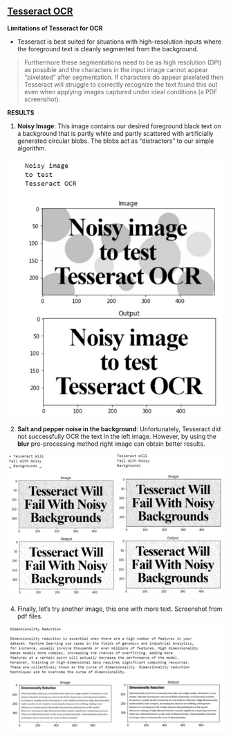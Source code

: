 ## [Tesseract OCR]()

**Limitations of Tesseract for OCR**
- Tesseract is best suited for situations with high-resolution inputs where the foreground text is cleanly segmented from the background.

> Furthermore these segmentations need to be as high resolution (DPI) as possible and the characters in the input image cannot appear “pixelated” after segmentation. If characters do appear pixelated then Tesseract will struggle to correctly recognize the text found this out even when applying images captured under ideal conditions (a PDF screenshot).

**RESULTS**

1. **Noisy Image**: This image contains our desired foreground black text on a background that is partly white and partly scattered with artificially generated circular blobs. The blobs act as “distractors” to our simple algorithm.

![](https://github.com/shejz/OCR/blob/main/Tesseract%20OCR/results/noisy.jpg)

2. **Salt and pepper noise in the background**: Unfortunately, Tesseract did not successfully OCR the text in the left image. However, by using the **blur** pre-processing method right image can obtain better results.

![](https://github.com/shejz/OCR/blob/main/Tesseract%20OCR/results/Salt%20and%20pepper%20noise.jpg)

4. Finally, let’s try another image, this one with more text. Screenshot from pdf files.

![](https://github.com/shejz/OCR/blob/main/Tesseract%20OCR/results/book-section.jpg)
